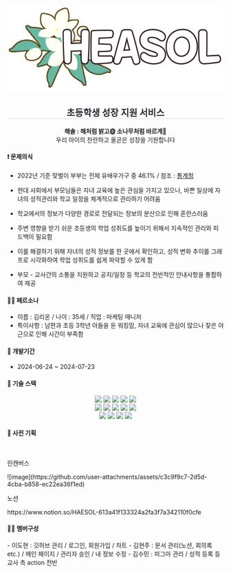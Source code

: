 <div align="center" width="500">
  <img src="./src/images/logo.png" width="500" height="200">
  <h2 style="border-bottom: 1px solid #d8dee4; color: #282d33;">초등학생 성장 지원 서비스</h2>

**해솔 : 해처럼 밝고🌞 소나무처럼 바르게🌲**
</br>
우리 아이의 찬란하고 올곧은 성장을 기원합니다

</div>
<h4>❗ 문제의식</h4>

- 2022년 기준 맞벌이 부부는 전체 유배우가구 중 46.1% / 참조 : [통계청](https://www.index.go.kr/unity/potal/indicator/IndexInfo.do?cdNo=2&clasCd=10&idxCd=F0034#)
- 현대 사회에서 부모님들은 자녀 교육에 높은 관심을 가지고 있으나, 바쁜 일상에 자녀의 성적관리와 학교 일정을 체계적으로 관리하기 어려움
- 학교에서의 정보가 다양한 경로로 전달되는 정보의 분산으로 인해 혼란스러움
- 주변 영향을 받기 쉬운 초등생의 학업 성취도를 높이기 위해서 지속적인 관리와 피드백이 필요함

- 이를 해결하기 위해 자녀의 성적 정보를 한 곳에서 확인하고, 성적 변화 추이를 그래프로 시각화하여 학업 성취도를 쉽게 파악할 수 있게 함
- 부모 - 교사간의 소통을 지원하고 공지/일정 등 학교의 전반적인 안내사항을 통합하여 제공

<h4>👩‍💼 페르소나</h4>

- 이름 : 김리온 / 나이 : 35세 / 직업 : 마케팅 매니저
- 특이사항 : 남편과 초등 3학년 아들을 둔 워킹맘, 자녀 교육에 관심이 많으나 잦은 야근으로 인해 시간이 부족함

<h4>📅 개발기간</h4>

- 2024-06-24 ~ 2024-07-23

<h4>📌 기술 스택</h4>
<div style="margin: 0 auto; text-align: center;" align="center">
        <img src="https://img.shields.io/badge/CSS3-1572B6?style=for-the-badge&logo=CSS3&logoColor=white">
        <img src="https://img.shields.io/badge/Eslint-4B32C3?style=for-the-badge&logo=Eslint&logoColor=white">
        <img src="https://img.shields.io/badge/Figma-F24E1E?style=for-the-badge&logo=Figma&logoColor=white">
        <img src="https://img.shields.io/badge/Git-F05032?style=for-the-badge&logo=Git&logoColor=white">
        <img src="https://img.shields.io/badge/Notion-000000?style=for-the-badge&logo=Notion&logoColor=white">
        <br/><img src="https://img.shields.io/badge/Prettier-F7B93E?style=for-the-badge&logo=Prettier&logoColor=white">
        <img src="https://img.shields.io/badge/React-61DAFB?style=for-the-badge&logo=React&logoColor=white">
        <img src="https://img.shields.io/badge/Sass-CC6699?style=for-the-badge&logo=Sass&logoColor=white">
        <img src="https://img.shields.io/badge/Slack-4A154B?style=for-the-badge&logo=Slack&logoColor=white">
        <img src="https://img.shields.io/badge/Github-181717?style=for-the-badge&logo=Github&logoColor=white">
        <br/><img src="https://img.shields.io/badge/HTML5-E34F26?style=for-the-badge&logo=HTML5&logoColor=white">
        <img src="https://img.shields.io/badge/Javascript-F7DF1E?style=for-the-badge&logo=Javascript&logoColor=white">
        <img src="https://img.shields.io/badge/StyledComponents-DB7093?style=for-the-badge&logo=StyledComponents&logoColor=white">
        <img src="https://img.shields.io/badge/Redux-764ABC?style=for-the-badge&logo=Redux&logoColor=white">
</div>

<h4>📌 사전 기획</h4>
</br>
<p>린캔버스</p>
![image](https://github.com/user-attachments/assets/c3c9f9c7-2d5d-4cba-b858-ec22ea36f1ed)


<p>노션</p>
https://www.notion.so/HAESOL-613a41f133324a2fa3f7a342110f0cfe

<h4>👩‍💻 멤버구성</h4>
- 이도현 : 깃허브 관리 / 로그인, 회원가입 / 차트
- 김현주 : 문서 관리(노션, 회의록 etc.) / 메인 페이지 / 관리자 승인 / 내 정보 수정
- 김수민 : 피그마 관리 / 성적 등록 등 교사 측 action 전반
